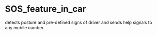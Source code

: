 # SOS_feature_in_car
detects posture and pre-defined signs of driver and sends help signals to any mobile number.

